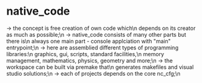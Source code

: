 # native_code #
-> the concept is free creation of own code which\n
depends on its creator as much as possible;\n
-> native_code consists of many other parts but there is\n
always one main part - console applciation with "main" entrypoint;\n
-> here are assemblied different types of programming libraries:\n
graphics, gui, scripts, standard facilities,\n
memory management, mathematics, physics, geometry and more;\n
-> the workspace can be built via premake that\n
generates makefiles and visual studio solutions;\n
-> each of projects depends on the core nc_cfg;\n